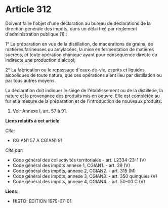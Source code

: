 # Article 312

Doivent faire l'objet d'une déclaration au bureau de déclarations de la direction générale des impôts, dans un délai fixé par
règlement d'administration publique (1) :

1° La préparation en vue de la distillation, de macérations de grains, de matières farineuses ou amylacées, la mise en
fermentation de matières sucrées, et toute opération chimique ayant pour conséquence directe ou indirecte une production
d'alcool;

2° La fabrication ou le repassage d'eaux-de-vie, esprits et liquides alcooliques de toute nature, que ces opérations aient
lieu par distillation ou par tous autres moyens.

La déclaration doit indiquer le siège de l'établissement ou de la distillerie, la nature et la provenance des produits mis en
oeuvre. Elle est complétée au fur et à mesure de la préparation et de l'introduction de nouveaux produits.

1)  Voir Annexe I, art. 57 à 91.

**Liens relatifs à cet article**

_Cite_:

  - CGIAN1 57 A CGIAN1 91

_Cité par_:

  - Code général des collectivités territoriales - art. L2334-23-1 (V)
  - Code général des impôts annexe 1, CGIAN1. - art. 39 (V)
  - Code général des impôts, annexe 2, CGIAN2. - art. 315 (M)
  - Code général des impôts, annexe 3, CGIAN3. - art. 350 quinquies (V)
  - Code général des impôts, annexe 4, CGIAN4. - art. 50-00 C (V)

**Liens**:

  - HISTO: EDITION 1979-07-01
